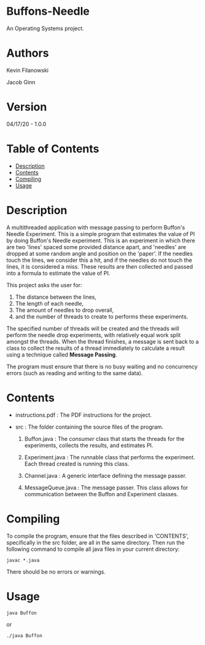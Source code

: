 # Buffons-Needle
An Operating Systems project.

# Authors
Kevin Filanowski

Jacob Ginn

# Version
04/17/20 - 1.0.0

# Table of Contents
* [Description](#description)
* [Contents](#contents)
* [Compiling](#compiling)
* [Usage](#usage)

# Description
A multithreaded application with message passing to perform Buffon's Needle Experiment.
This is a simple program that estimates the value of PI by doing Buffon's Needle experiment.
This is an experiment in which there are two 'lines' spaced some provided distance apart, and 
'needles' are dropped at some random angle and position on the 'paper'. If the needles touch the lines,
we consider this a hit, and if the needles do not touch the lines, it is considered a miss.
These results are then collected and passed into a formula to estimate the value of PI.

This project asks the user for:
1. The distance between the lines,
2. The length of each needle,
3. The amount of needles to drop overall,
4. and the number of threads to create to performs these experiments.

The specified number of threads will be created and the threads will perform the needle drop experiments,
with relatively equal work split amongst the threads. When the thread finishes, a message is sent back to a class to collect
the results of a thread immediately to calculate a result using a technique called **Message Passing**.

The program must ensure that there is no busy waiting and no concurrency errors (such as reading and writing to the same data).


# Contents
- instructions.pdf : The PDF instructions for the project.

- src : The folder containing the source files of the program.

   1. Buffon.java : The *consumer* class that starts the threads for the experiments, collects the results, and estimates PI.
   
   2. Experiment.java : The runnable class that performs the experiment. Each thread created is running this class.
   
   3. Channel.java : A generic interface defining the message passer.
   
   4. MessageQueue.java : The message passer. This class allows for communication between the Buffon and Experiment classes.
   
   
# Compiling
To compile the program, ensure that the files described in 'CONTENTS',
specifically in the src folder, are all in the same directory.
Then run the following command to compile all java files in your current
directory:

`javac *.java`

There should be no errors or warnings.

# Usage
`java Buffon`

or

`./java Buffon`
